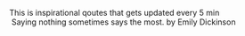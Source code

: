 This is inspirational qoutes that gets updated every 5 min\
&nbsp;Saying nothing sometimes says the most.&nbsp;by Emily Dickinson
